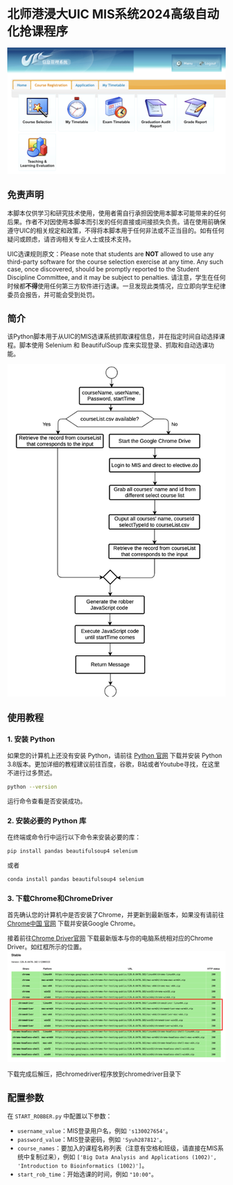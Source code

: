 # 北师港浸大UIC MIS系统2024高级自动化抢课程序
 ![mis.png](intro/mis.png)


## 免责声明

本脚本仅供学习和研究技术使用，使用者需自行承担因使用本脚本可能带来的任何后果。作者不对因使用本脚本而引发的任何直接或间接损失负责。请在使用前确保遵守UIC的相关规定和政策，不得将本脚本用于任何非法或不正当目的。如有任何疑问或顾虑，请咨询相关专业人士或技术支持。

UIC选课规则原文：Please note that students are **NOT** allowed to use any third-party software for the course selection exercise at any time. Any such case, once discovered, should be promptly reported to the Student Discipline Committee, and it may be subject to penalties. 请注意，学生在任何时候都**不得**使用任何第三方软件进行选课。一旦发现此类情况，应立即向学生纪律委员会报告，并可能会受到处罚。

## 简介
该Python脚本用于从UIC的MIS选课系统抓取课程信息，并在指定时间自动选择课程。脚本使用 Selenium 和 BeautifulSoup 库来实现登录、抓取和自动选课功能。

![flowdiagram.png](intro%2Fflowdiagram.png)

## 使用教程

### 1. 安装 Python
如果您的计算机上还没有安装 Python，请前往 [Python 官网](https://www.python.org/downloads/) 下载并安装 Python 3.8版本。更加详细的教程建议前往百度，谷歌，B站或者Youtube寻找，在这里不进行过多赘述。
```sh
python --version
```
运行命令查看是否安装成功。

### 2. 安装必要的 Python 库
在终端或命令行中运行以下命令来安装必要的库：
```sh
pip install pandas beautifulsoup4 selenium
```
或者
```sh
conda install pandas beautifulsoup4 selenium
```

### 3. 下载Chrome和ChromeDriver
首先确认您的计算机中是否安装了Chrome，并更新到最新版本，如果没有请前往 [Chrome中国 官网](https://www.google.cn/intl/zh-CN/chrome/) 下载并安装Google Chrome。

接着前往[Chrome Driver官网](https://googlechromelabs.github.io/chrome-for-testing/) 下载最新版本与你的电脑系统相对应的Chrome Driver。如红框所示的位置。
![chromedriver.png](intro/chromedriver.png)

下载完成后解压，把chromedriver程序放到chromedriver目录下

## 配置参数
在 `START_ROBBER.py` 中配置以下参数：
- `username_value`：MIS登录用户名，例如 `'s130027654'`。
- `password_value`：MIS登录密码，例如 `'Syuh287812'`。
- `course_names`：要加入的课程名称列表（注意有空格和班级，请直接在MIS系统中复制过来），例如 `['Big Data Analysis and Applications (1002)', 'Introduction to Bioinformatics (1002)']`。
- `start_rob_time`：开始选课的时间，例如 `"10:00"`。


